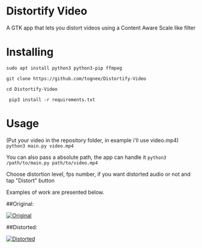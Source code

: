 # Distortify Video

A GTK app that lets you distort videos using a Content Aware Scale like filter

# Installing

`sudo apt install python3 python3-pip ffmpeg`

`git clone https://github.com/tognee/Distortify-Video`

`cd Distortify-Video`

` pip3 install -r requirements.txt`

# Usage

(Put your video in the repository folder, in example i'll use video.mp4)
`python3 main.py video.mp4`

You can also pass a absolute path, the app can handle it
`python3 /path/to/main.py path/to/video.mp4`

Choose distortion level, fps number, if you want distorted audio or not and tap "Distort" button

Examples of work are presented below.

##Original:

[![Original](https://img.youtube.com/vi/BGMMuYxcXpo/0.jpg)](https://www.youtube.com/watch?v=BGMMuYxcXpo)

##Distorted:

[![Distorted](https://img.youtube.com/vi/rjC_Q03OWBs/0.jpg)](https://www.youtube.com/watch?v=rjC_Q03OWBs)
